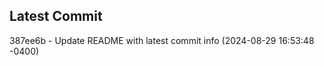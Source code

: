 
## Latest Commit
387ee6b - Update README with latest commit info (2024-08-29 16:53:48 -0400) <Yunxi-Zhou>

